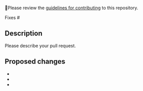 🚨Please review the [guidelines for contributing](../CONTRIBUTING.md) to this repository.

Fixes #

## Description
Please describe your pull request.

## Proposed changes

  -
  -
  -
